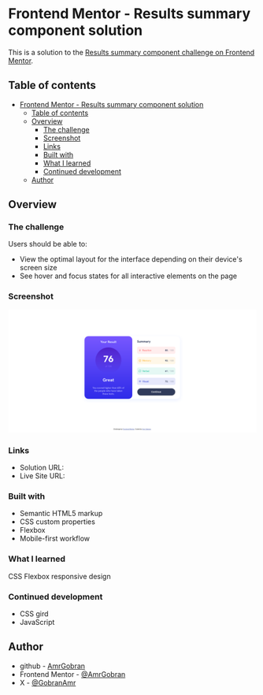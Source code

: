# Frontend Mentor - Results summary component solution

This is a solution to the [Results summary component challenge on Frontend Mentor](https://www.frontendmentor.io/challenges/results-summary-component-CE_K6s0maV).

## Table of contents

- [Frontend Mentor - Results summary component solution](#frontend-mentor---results-summary-component-solution)
  - [Table of contents](#table-of-contents)
  - [Overview](#overview)
    - [The challenge](#the-challenge)
    - [Screenshot](#screenshot)
    - [Links](#links)
    - [Built with](#built-with)
    - [What I learned](#what-i-learned)
    - [Continued development](#continued-development)
  - [Author](#author)

## Overview

### The challenge

Users should be able to:

- View the optimal layout for the interface depending on their device's screen size
- See hover and focus states for all interactive elements on the page

### Screenshot

![](assets/screenshot/Screenshot%202024-06-22%20at%2016-09-45%20Results%20summary%20component.png)

### Links

- Solution URL: []()
- Live Site URL: []()

### Built with

- Semantic HTML5 markup
- CSS custom properties
- Flexbox
- Mobile-first workflow

### What I learned

CSS Flexbox responsive design

### Continued development

- CSS gird
- JavaScript

## Author

- github - [AmrGobran](https://www.github.com/AmrGobran)
- Frontend Mentor - [@AmrGobran](https://www.frontendmentor.io/profile/AmrGobran)
- X - [@GobranAmr](https://x.com/GobranAmr)